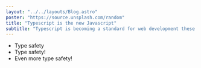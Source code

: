 ```yaml
---
layout: "../../layouts/Blog.astro"
poster: "https://source.unsplash.com/random"
title: "Typescript is the new Javascript"
subtitle: "Typescript is becoming a standard for web development these days:"
---
```


- Type safety
- Type safety!
- Even more type safety!
